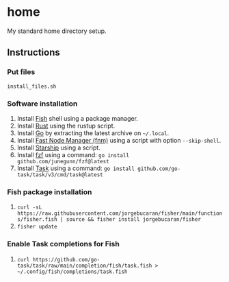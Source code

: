 # home
My standard home directory setup.

## Instructions
### Put files
`install_files.sh`

### Software installation
1. Install [Fish](https://fishshell.com/) shell using a package manager.
2. Install [Rust](https://www.rust-lang.org/ja/learn/get-started) using the rustup script.
3. Install [Go](https://go.dev/doc/install) by extracting the latest archive on `~/.local`.
4. Install [Fast Node Manager (fnm)](https://github.com/Schniz/fnm#installation) using a script with option `--skip-shell`.
5. Install [Starship](https://starship.rs/ja-JP/guide/#%F0%9F%9A%80-%E3%82%A4%E3%83%B3%E3%82%B9%E3%83%88%E3%83%BC%E3%83%AB) using a script.
6. Install [fzf](https://github.com/junegunn/fzf) using a command: `go install github.com/junegunn/fzf@latest`
7. Install [Task](https://taskfile.dev/installation/#build-from-source) using a command: `go install github.com/go-task/task/v3/cmd/task@latest`

### Fish package installation
1. `curl -sL https://raw.githubusercontent.com/jorgebucaran/fisher/main/functions/fisher.fish | source && fisher install jorgebucaran/fisher`
2. `fisher update`

### Enable Task completions for Fish
1. `curl https://github.com/go-task/task/raw/main/completion/fish/task.fish > ~/.config/fish/completions/task.fish`
